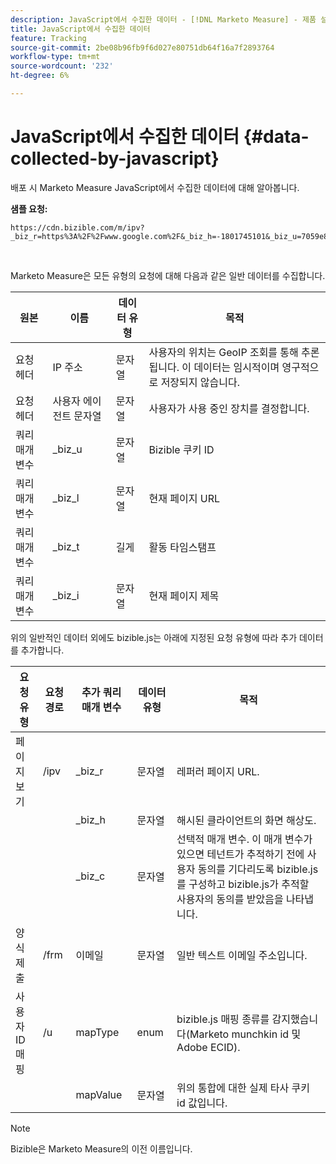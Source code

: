 ```yaml
---
description: JavaScript에서 수집한 데이터 - [!DNL Marketo Measure] - 제품 설명서
title: JavaScript에서 수집한 데이터
feature: Tracking
source-git-commit: 2be08b96fb9f6d027e80751db64f16a7f2893764
workflow-type: tm+mt
source-wordcount: '232'
ht-degree: 6%

---
```


# JavaScript에서 수집한 데이터 {#data-collected-by-javascript}

배포 시 Marketo Measure JavaScript에서 수집한 데이터에 대해 알아봅니다.

**샘플 요청:**

```
https://cdn.bizible.com/m/ipv?_biz_r=https%3A%2F%2Fwww.google.com%2F&_biz_h=-1801745101&_biz_u=7059e81415f34f7bbaf40fe32fdcba21&_biz_s=8cbeed&_biz_l=https%3A%2F%2Fwww.zendesk.com%2Fservice%2F&_biz_t=1676483822155&_biz_i=Customer%20service%20software%20for%20the%20best%20customer%20experiences%20%7C%20Zendesk&_biz_n=0&rnd=235938&cdn_o=a&_biz_z=1676483822155
```

<br>

Marketo Measure은 모든 유형의 요청에 대해 다음과 같은 일반 데이터를 수집합니다.

<table>
<thead>
  <tr>
    <th>원본</th>
    <th>이름</th>
    <th>데이터 유형</th>
    <th>목적</th>
  </tr>
</thead>
<tbody>
  <tr>
    <td>요청 헤더</td>
    <td>IP 주소</td>
    <td>문자열</td>
    <td>사용자의 위치는 GeoIP 조회를 통해 추론됩니다. 이 데이터는 임시적이며 영구적으로 저장되지 않습니다.</td>
  </tr>
  <tr>
    <td>요청 헤더</td>
    <td>사용자 에이전트 문자열</td>
    <td>문자열</td>
    <td>사용자가 사용 중인 장치를 결정합니다.</td>
  </tr>
  <tr>
    <td>쿼리 매개 변수</td>
    <td>_biz_u</td>
    <td>문자열</td>
    <td>Bizible 쿠키 ID</td>
  </tr>
  <tr>
    <td>쿼리 매개 변수</td>
    <td>_biz_l</td>
    <td>문자열</td>
    <td>현재 페이지 URL</td>
  </tr>
  <tr>
    <td>쿼리 매개 변수</td>
    <td>_biz_t</td>
    <td>길게</td>
    <td>활동 타임스탬프</td>
  </tr>
  <tr>
    <td>쿼리 매개 변수</td>
    <td>_biz_i</td>
    <td>문자열</td>
    <td>현재 페이지 제목</td>
  </tr>
</tbody>
</table>

위의 일반적인 데이터 외에도 bizible.js는 아래에 지정된 요청 유형에 따라 추가 데이터를 추가합니다.

<table>
<thead>
  <tr>
    <th>요청 유형</th>
    <th>요청 경로</th>
    <th>추가 쿼리 매개 변수</th>
    <th>데이터 유형</th>
    <th>목적</th>
  </tr>
</thead>
<tbody>
  <tr>
    <td>페이지 보기</td>
    <td>/ipv</td>
    <td>_biz_r</td>
    <td>문자열</td>
    <td>레퍼러 페이지 URL.</td>
  </tr>
  <tr>
    <td></td>
    <td></td>
    <td>_biz_h</td>
    <td>문자열</td>
    <td>해시된 클라이언트의 화면 해상도.</td>
  </tr>
  <tr>
    <td></td>
    <td></td>
    <td>_biz_c</td>
    <td>문자열</td>
    <td>선택적 매개 변수. 이 매개 변수가 있으면 테넌트가 추적하기 전에 사용자 동의를 기다리도록 bizible.js를 구성하고 bizible.js가 추적할 사용자의 동의를 받았음을 나타냅니다.</td>
  </tr>
  <tr>
    <td>양식 제출</td>
    <td>/frm</td>
    <td>이메일</td>
    <td>문자열</td>
    <td>일반 텍스트 이메일 주소입니다.</td>
  </tr>
  <tr>
    <td>사용자 ID 매핑</td>
    <td>/u</td>
    <td>mapType</td>
    <td>enum</td>
    <td>bizible.js 매핑 종류를 감지했습니다(Marketo munchkin id 및 Adobe ECID).</td>
  </tr>
  <tr>
    <td></td>
    <td></td>
    <td>mapValue</td>
    <td>문자열</td>
    <td>위의 통합에 대한 실제 타사 쿠키 id 값입니다.</td>
  </tr>
</tbody>
</table>

>[!NOTE]
>
>Bizible은 Marketo Measure의 이전 이름입니다.
